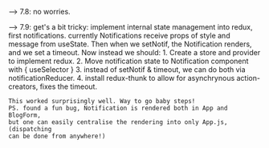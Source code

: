 --> 7.8: no worries.


--> 7.9: get's a bit tricky:
	implement internal state management into redux, first notifications.
	currently Notifications receive props of style and message from useState.
	Then when we setNotif, the Notification renders, and we set a timeout.
	Now instead we should: 
	1. Create a store and provider to implement redux.
	2. Move notification state to Notification component with { useSelector }
	3. instead of setNotif & timeout, we can do both via notificationReducer.
	4. install redux-thunk to allow for asynchrynous action-creators, fixes the timeout.
	
	This worked surprisingly well. Way to go baby steps!
	PS. found a fun bug, Notification is rendered both in App and BlogForm, 
	but one can easily centralise the rendering into only App.js, (dispatching
	can be done from anywhere!)


